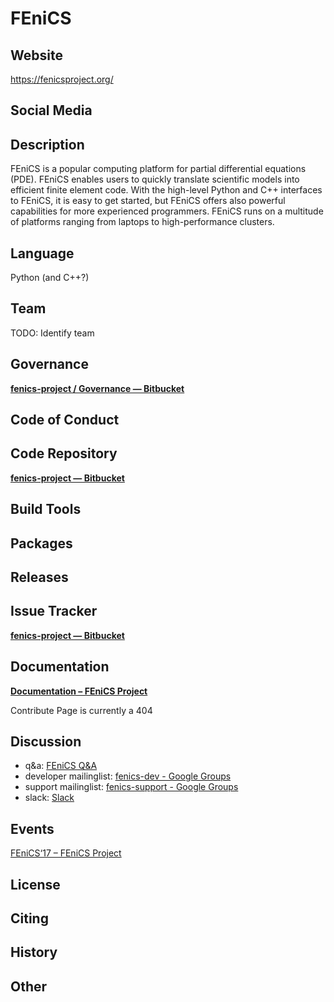 # FEniCS

## Website

<https://fenicsproject.org/>

## Social Media


## Description

FEniCS is a popular computing platform for partial differential equations (PDE). FEniCS enables users to quickly translate scientific models into efficient finite element code. With the high-level Python and C++ interfaces to FEniCS, it is easy to get started, but FEniCS offers also powerful capabilities for more experienced programmers. FEniCS runs on a multitude of platforms ranging from laptops to high-performance clusters.

## Language

Python (and C++?)


## Team

TODO: Identify team

## Governance

[**fenics-project / Governance — Bitbucket**](https://bitbucket.org/fenics-project/governance)

## Code of Conduct

## Code Repository

[**fenics-project — Bitbucket**](https://bitbucket.org/fenics-project/)

## Build Tools

## Packages

## Releases

## Issue Tracker

[**fenics-project — Bitbucket**](https://bitbucket.org/fenics-project/)

## Documentation

[**Documentation – FEniCS Project**](https://fenicsproject.org/documentation/)

Contribute Page is currently a 404

## Discussion

- q&a: [FEniCS Q&A](https://fenicsproject.org/qa/)
- developer mailinglist: [fenics-dev - Google Groups](https://groups.google.com/forum/#!forum/fenics-dev)
- support mailinglist: [fenics-support - Google Groups](https://groups.google.com/forum/#!forum/fenics-support)
- slack: [Slack](https://fenicsproject.slack.com/)

## Events

[FEniCS‘17 – FEniCS Project](https://fenicsproject.org/fenics17/)

## License

## Citing

## History

## Other

